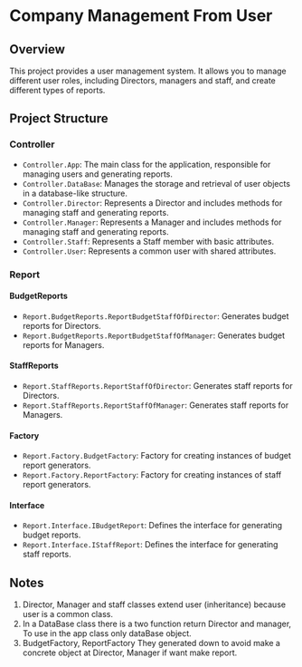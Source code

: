 # Company Management From User 

## Overview
This project provides a user management system. It allows you to manage different user roles, including Directors, managers and staff, and create different types of reports.

## Project Structure

### Controller
- `Controller.App`: The main class for the application, responsible for managing users and generating reports.
- `Controller.DataBase`: Manages the storage and retrieval of user objects in a database-like structure.
- `Controller.Director`: Represents a Director and includes methods for managing staff and generating reports.
- `Controller.Manager`: Represents a Manager and includes methods for managing staff and generating reports.
- `Controller.Staff`: Represents a Staff member with basic attributes.
- `Controller.User`: Represents a common user with shared attributes.

### Report

#### BudgetReports
- `Report.BudgetReports.ReportBudgetStaffOfDirector`: Generates budget reports for Directors.
- `Report.BudgetReports.ReportBudgetStaffOfManager`: Generates budget reports for Managers.

#### StaffReports
- `Report.StaffReports.ReportStaffOfDirector`: Generates staff reports for Directors.
- `Report.StaffReports.ReportStaffOfManager`: Generates staff reports for Managers.

#### Factory
- `Report.Factory.BudgetFactory`: Factory for creating instances of budget report generators.
- `Report.Factory.ReportFactory`: Factory for creating instances of staff report generators.

#### Interface
- `Report.Interface.IBudgetReport`: Defines the interface for generating budget reports.
- `Report.Interface.IStaffReport`: Defines the interface for generating staff reports.

## Notes
1) Director, Manager and staff classes extend user (inheritance) because user is a common class.
2) In a DataBase class there is a two function return Director and manager, To use in the app class only dataBase object.
3) BudgetFactory, ReportFactory They generated down to avoid make a concrete object at Director, Manager if want make report.
